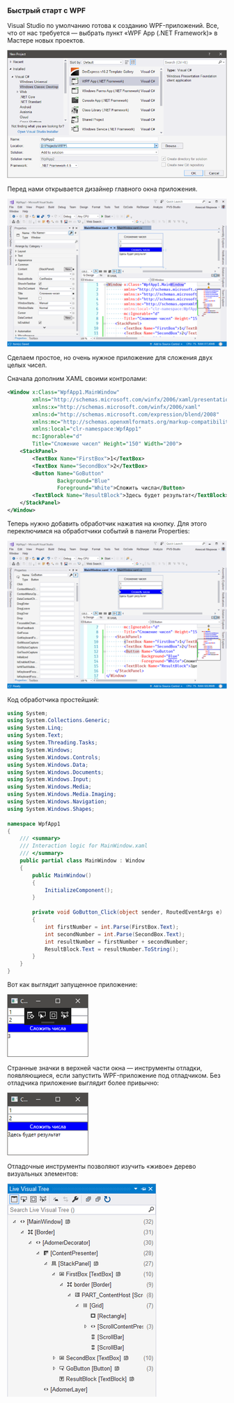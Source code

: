 ﻿### Быстрый старт с WPF

Visual Studio по умолчанию готова к созданию WPF-приложений. Все, что от нас требуется — выбрать пункт «WPF App (.NET Framework)» в Мастере новых проектов.

![wpf01](img/wpf01.png)

Перед нами открывается дизайнер главного окна приложения.

![wpf02](img/wpf02.png)

Сделаем простое, но очень нужное приложение для сложения двух целых чисел.

Сначала дополним XAML своими контролами:

```xml
<Window x:Class="WpfApp1.MainWindow"
        xmlns="http://schemas.microsoft.com/winfx/2006/xaml/presentation"
        xmlns:x="http://schemas.microsoft.com/winfx/2006/xaml"
        xmlns:d="http://schemas.microsoft.com/expression/blend/2008"
        xmlns:mc="http://schemas.openxmlformats.org/markup-compatibility/2006"
        xmlns:local="clr-namespace:WpfApp1"
        mc:Ignorable="d"
        Title="Сложение чисел" Height="150" Width="200">
    <StackPanel>
        <TextBox Name="FirstBox">1</TextBox>
        <TextBox Name="SecondBox">2</TextBox>
        <Button Name="GoButton"
                Background="Blue"
                Foreground="White">Сложить числа</Button>
        <TextBlock Name="ResultBlock">Здесь будет результат</TextBlock>
    </StackPanel>
</Window>

```

Теперь нужно добавить обработчик нажатия на кнопку. Для этого переключимся на обработчики событий в панели Properties:

![wpf03](img/wpf03.png)

Код обработчика простейший:

```csharp
using System;
using System.Collections.Generic;
using System.Linq;
using System.Text;
using System.Threading.Tasks;
using System.Windows;
using System.Windows.Controls;
using System.Windows.Data;
using System.Windows.Documents;
using System.Windows.Input;
using System.Windows.Media;
using System.Windows.Media.Imaging;
using System.Windows.Navigation;
using System.Windows.Shapes;

namespace WpfApp1
{
    /// <summary>
    /// Interaction logic for MainWindow.xaml
    /// </summary>
    public partial class MainWindow : Window
    {
        public MainWindow()
        {
            InitializeComponent();
        }

        private void GoButton_Click(object sender, RoutedEventArgs e)
        {
            int firstNumber = int.Parse(FirstBox.Text);
            int secondNumber = int.Parse(SecondBox.Text);
            int resultNumber = firstNumber + secondNumber;
            ResultBlock.Text = resultNumber.ToString();
        }
    }
}

```

Вот как выглядит запущенное приложение:

![wpf04](img/wpf04.png)

Странные значки в верхней части окна — инструменты отладки, появляющиеся, если запустить WPF-приложение под отладчиком. Без отладчика приложение выглядит более привычно:

![wpf05](img/wpf05.png)

Отладочные инструменты позволяют изучить «живое» дерево визуальных элементов:

![wpf06](img/wpf06.png)
